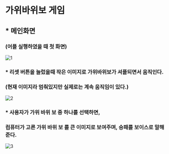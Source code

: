 # 가위바위보 게임

## * 메인화면 
### (어플 실행하였을 때 첫 화면)
![1](https://user-images.githubusercontent.com/37132897/154781483-310d74ed-8e44-4135-90f6-809983d9e454.png)

### * 리셋 버튼을 눌렀을때 작은 이미지로 가위바위보가 셔플되면서 움직인다.
###   (현재 이미지라 멈춰있지만 실제로는 계속 움직임이 있다.)
![2](https://user-images.githubusercontent.com/37132897/154781484-60bc2a59-42a3-4a6d-af1d-47e46d5582a4.png)

### * 사용자가 가위 바위 보 중 하나를 선택하면,
###   컴퓨터가 고른 가위 바위 보 를 큰 이미지로 보여주며, 승패를 보이스로 말해준다.
![3](https://user-images.githubusercontent.com/37132897/154781486-6f049442-10da-4e80-88d0-04ac6b122aca.png)

